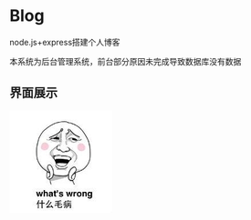 # Blog
node.js+express搭建个人博客

本系统为后台管理系统，前台部分原因未完成导致数据库没有数据

## 界面展示

![image](https://github.com/AngelSXD/sxd_first_repository/blob/master/images/20160615165142.png)
 
